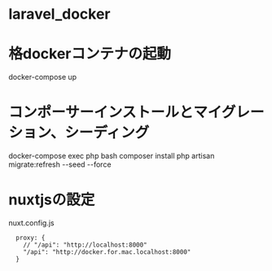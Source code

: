 # laravel_docker

# 格dockerコンテナの起動
docker-compose up

# コンポーサーインストールとマイグレーション、シーディング
docker-compose exec php bash
composer install
php artisan migrate:refresh --seed --force

# nuxtjsの設定
nuxt.config.js
```
  proxy: {
    // "/api": "http://localhost:8000"
    "/api": "http://docker.for.mac.localhost:8000"
  }
```